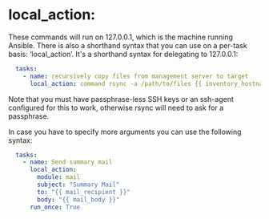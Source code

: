 # local_action:

These commands will run on 127.0.0.1, which is the machine running Ansible. There is also a shorthand syntax that you can use on a per-task basis: ‘local_action’. It's a shorthand syntax for delegating to 127.0.0.1:

```yaml
  tasks:
    - name: recursively copy files from management server to target
      local_action: command rsync -a /path/to/files {{ inventory_hostname }}:/path/to/target/
```

Note that you must have passphrase-less SSH keys or an ssh-agent configured for this to work, otherwise rsync will need to ask for a passphrase.

In case you have to specify more arguments you can use the following syntax:

```yaml
  tasks:
    - name: Send summary mail
      local_action:
        module: mail
        subject: "Summary Mail"
        to: "{{ mail_recipient }}"
        body: "{{ mail_body }}"
      run_once: True
```
